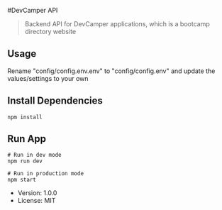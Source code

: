#DevCamper API

> Backend API for DevCamper applications, which is a bootcamp directory website

## Usage
Rename "config/config.env.env" to "config/config.env" and update the values/settings to your own

## Install Dependencies
```
npm install
```

## Run App
```
# Run in dev mode
npm run dev

# Run in production mode
npm start
```

- Version: 1.0.0
- License: MIT